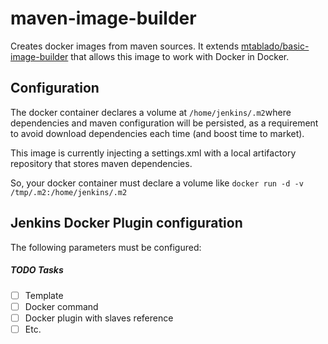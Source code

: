 # maven-image-builder

Creates docker images from maven sources. It extends [mtablado/basic-image-builder](https://github.com/mtablado/basic-image-builder) that allows this image to work with Docker in Docker.

## Configuration

The docker container declares a volume at `/home/jenkins/.m2`where dependencies and maven configuration will be persisted, as a requirement to avoid download dependencies each time (and boost time to market).

This image is currently injecting a settings.xml with a local artifactory repository that stores maven dependencies.

So, your docker container must declare a volume like `docker run -d -v /tmp/.m2:/home/jenkins/.m2`

## Jenkins Docker Plugin configuration

The following parameters must be configured:

##### TODO Tasks
- [ ] Template
- [ ] Docker command
- [ ] Docker plugin with slaves reference
- [ ] Etc.
